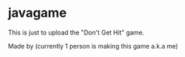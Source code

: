 # javagame
This is just to upload the "Don't Get Hit" game.

Made by (currently 1 person is making this game a.k.a me)

